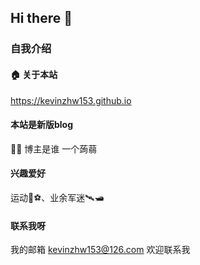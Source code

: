 ## Hi there 👋
### 自我介绍
#### 🏠 关于本站
https://kevinzhw153.github.io
#### 本站是新版blog
👨‍💻 博主是谁
一个蒟蒻
#### 兴趣爱好
运动🏀⚽️、业余军迷🛰🛥

#### 联系我呀
我的邮箱 kevinzhw153@126.com
欢迎联系我
